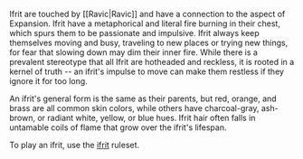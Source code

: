 Ifrit are touched by [[Ravic|Ravic]] and have a connection to the aspect of Expansion. Ifrit have a metaphorical and literal fire burning in their chest, which spurs them to be passionate and impulsive. Ifrit always keep themselves moving and busy, traveling to new places or trying new things, for fear that slowing down may dim their inner fire. While there is a prevalent stereotype that all Ifrit are hotheaded and reckless, it is rooted in a kernel of truth -- an ifrit's impulse to move can make them restless if they ignore it for too long.

An ifrit's general form is the same as their parents, but red, orange, and brass are all common skin colors, while others have charcoal-gray, ash-brown, or radiant white, yellow, or blue hues. Ifrit hair often falls in untamable coils of flame that grow over the ifrit's lifespan.

To play an ifrit, use the [ifrit](https://2e.aonprd.com/Ancestries.aspx?ID=33) ruleset.